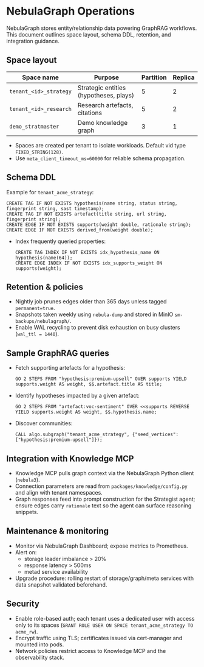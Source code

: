 # NebulaGraph Operations

NebulaGraph stores entity/relationship data powering GraphRAG workflows. This
document outlines space layout, schema DDL, retention, and integration guidance.

## Space layout

| Space name             | Purpose                                | Partition | Replica |
| ---------------------- | -------------------------------------- | --------- | ------- |
| `tenant_<id>_strategy` | Strategic entities (hypotheses, plays) | 5         | 2       |
| `tenant_<id>_research` | Research artefacts, citations          | 5         | 2       |
| `demo_stratmaster`     | Demo knowledge graph                   | 3         | 1       |

- Spaces are created per tenant to isolate workloads. Default vid type `FIXED_STRING(128)`.
- Use `meta_client_timeout_ms=60000` for reliable schema propagation.

## Schema DDL

Example for `tenant_acme_strategy`:

```ngql
CREATE TAG IF NOT EXISTS hypothesis(name string, status string, fingerprint string, sast timestamp);
CREATE TAG IF NOT EXISTS artefact(title string, url string, fingerprint string);
CREATE EDGE IF NOT EXISTS supports(weight double, rationale string);
CREATE EDGE IF NOT EXISTS derived_from(weight double);
```

- Index frequently queried properties:

  ```ngql
  CREATE TAG INDEX IF NOT EXISTS idx_hypothesis_name ON hypothesis(name(64));
  CREATE EDGE INDEX IF NOT EXISTS idx_supports_weight ON supports(weight);
  ```

## Retention & policies

- Nightly job prunes edges older than 365 days unless tagged `permanent=true`.
- Snapshots taken weekly using `nebula-dump` and stored in MinIO `sm-backups/nebulagraph/`.
- Enable WAL recycling to prevent disk exhaustion on busy clusters (`wal_ttl = 1440`).

## Sample GraphRAG queries

- Fetch supporting artefacts for a hypothesis:

  ```ngql
  GO 2 STEPS FROM "hypothesis:premium-upsell" OVER supports YIELD supports.weight AS weight, $$.artefact.title AS title;
  ```

- Identify hypotheses impacted by a given artefact:

  ```ngql
  GO 2 STEPS FROM "artefact:voc-sentiment" OVER <<supports REVERSE YIELD supports.weight AS weight, $$.hypothesis.name;
  ```

- Discover communities:

  ```ngql
  CALL algo.subgraph("tenant_acme_strategy", {"seed_vertices": ["hypothesis:premium-upsell"]});
  ```

## Integration with Knowledge MCP

- Knowledge MCP pulls graph context via the NebulaGraph Python client (`nebula3`).
- Connection parameters are read from `packages/knowledge/config.py` and align with
  tenant namespaces.
- Graph responses feed into prompt construction for the Strategist agent; ensure
  edges carry `rationale` text so the agent can surface reasoning snippets.

## Maintenance & monitoring

- Monitor via NebulaGraph Dashboard; expose metrics to Prometheus.
- Alert on:
  - storage leader imbalance > 20%
  - response latency > 500ms
  - metad service availability
- Upgrade procedure: rolling restart of storage/graph/meta services with data
  snapshot validated beforehand.

## Security

- Enable role-based auth; each tenant uses a dedicated user with access only to its
  spaces (`GRANT ROLE USER ON SPACE tenant_acme_strategy TO acme_rw`).
- Encrypt traffic using TLS; certificates issued via cert-manager and mounted into
  pods.
- Network policies restrict access to Knowledge MCP and the observability stack.
